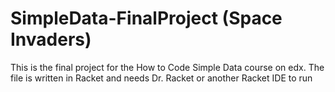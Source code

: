 # SimpleData-FinalProject (Space Invaders)
This is the final project for the How to Code Simple Data course on edx.
The file is written in Racket and needs Dr. Racket or another Racket IDE to run
